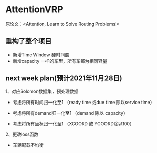 # AttentionVRP
原论文：<Attention, Learn to Solve Routing Problems!>

## 重构了整个项目
- 新增Time Window
硬时间窗
- 新增capacity
一样的车型，所有车都为相同容量

## next week plan(预计2021年11月28日)
1、对应Solomon数据集，预处理数据
- 考虑将所有时间归一化至1
（ready time 或due time 除以service time）

- 考虑将所有demand归一化至1
（demand 除以 capacity）

- 考虑将所有坐标归一化至1
（XCOORD 或 YCOORD除以100）

2、更改loss函数
- 车辆配载不均衡
